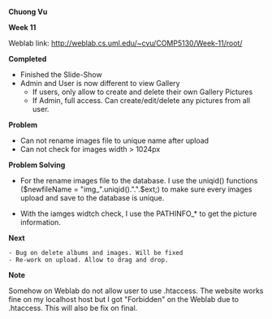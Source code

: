 **Chuong Vu**

**Week 11**


Weblab link: http://weblab.cs.uml.edu/~cvu/COMP5130/Week-11/root/


**Completed**

- Finished the Slide-Show
- Admin and User is now different to view Gallery
    + If users, only allow to create and delete their own Gallery Pictures
    + If Admin, full access. Can create/edit/delete any pictures from all user.

**Problem**

- Can not rename images file to unique name after upload
- Can not check for images width > 1024px


**Problem Solving**

- For the rename images file to the database. I use the uniqid() functions ($newfileName = "img_".uniqid().".".$ext;) to make sure every images upload and save to the database is unique.

- With the iamges widtch check, I use the PATHINFO_* to get the picture information.

**Next**

    - Bug on delete albums and images. Will be fixed
    - Re-work on upload. Allow to drag and drop.

**Note**

Somehow on Weblab do not allow user to use .htaccess. The website works fine on my localhost host but I got "Forbidden" on the Weblab due to .htaccess. This will also be fix on final.
